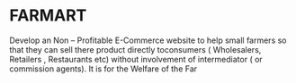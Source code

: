 # FARMART
Develop an Non – Profitable E-Commerce website to help small farmers so that they can sell there product directly toconsumers ( Wholesalers, Retailers , Restaurants etc) without involvement of intermediator ( or commission agents). It is for the Welfare of the Far
